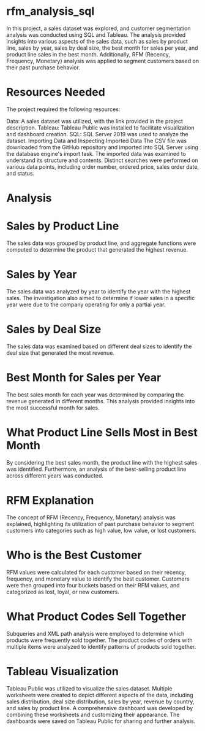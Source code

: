 # rfm_analysis_sql
In this project, a sales dataset was explored, and customer segmentation analysis was conducted using SQL and Tableau. The analysis provided insights into various aspects of the sales data, such as sales by product line, sales by year, sales by deal size, the best month for sales per year, and product line sales in the best month. Additionally, RFM (Recency, Frequency, Monetary) analysis was applied to segment customers based on their past purchase behavior.

# Resources Needed
The project required the following resources:

Data: A sales dataset was utilized, with the link provided in the project description.
Tableau: Tableau Public was installed to facilitate visualization and dashboard creation.
SQL: SQL Server 2019 was used to analyze the dataset.
Importing Data and Inspecting Imported Data
The CSV file was downloaded from the GitHub repository and imported into SQL Server using the database engine's import task. The imported data was examined to understand its structure and contents. Distinct searches were performed on various data points, including order number, ordered price, sales order date, and status.

# Analysis

# Sales by Product Line
The sales data was grouped by product line, and aggregate functions were computed to determine the product that generated the highest revenue.

# Sales by Year
The sales data was analyzed by year to identify the year with the highest sales. The investigation also aimed to determine if lower sales in a specific year were due to the company operating for only a partial year.

# Sales by Deal Size
The sales data was examined based on different deal sizes to identify the deal size that generated the most revenue.

# Best Month for Sales per Year
The best sales month for each year was determined by comparing the revenue generated in different months. This analysis provided insights into the most successful month for sales.

# What Product Line Sells Most in Best Month
By considering the best sales month, the product line with the highest sales was identified. Furthermore, an analysis of the best-selling product line across different years was conducted.

# RFM Explanation
The concept of RFM (Recency, Frequency, Monetary) analysis was explained, highlighting its utilization of past purchase behavior to segment customers into categories such as high value, low value, or lost customers.

# Who is the Best Customer
RFM values were calculated for each customer based on their recency, frequency, and monetary value to identify the best customer. Customers were then grouped into four buckets based on their RFM values, and categorized as lost, loyal, or new customers.

# What Product Codes Sell Together
Subqueries and XML path analysis were employed to determine which products were frequently sold together. The product codes of orders with multiple items were analyzed to identify patterns of products sold together.

# Tableau Visualization
Tableau Public was utilized to visualize the sales dataset. Multiple worksheets were created to depict different aspects of the data, including sales distribution, deal size distribution, sales by year, revenue by country, and sales by product line. A comprehensive dashboard was developed by combining these worksheets and customizing their appearance. The dashboards were saved on Tableau Public for sharing and further analysis.
